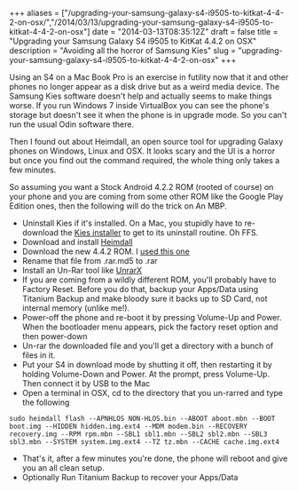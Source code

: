+++
aliases = ["/upgrading-your-samsung-galaxy-s4-i9505-to-kitkat-4-4-2-on-osx/","/2014/03/13/upgrading-your-samsung-galaxy-s4-i9505-to-kitkat-4-4-2-on-osx"]
date = "2014-03-13T08:35:12Z"
draft = false
title = "Upgrading your Samsung Galaxy S4 i9505 to KitKat 4.4.2 on OSX"
description = "Avoiding all the horror of Samsung Kies"
slug = "upgrading-your-samsung-galaxy-s4-i9505-to-kitkat-4-4-2-on-osx"
+++

Using an S4 on a Mac Book Pro is an exercise in futility now that it and other phones no longer appear as a disk drive but as a weird media device. The Samsung Kies software doesn't help and actually seems to make things worse. If you run Windows 7 inside VirtualBox you can see the phone's storage but doesn't see it when the phone is in upgrade mode. So you can't run the usual Odin software there.

Then I found out about Heimdall, an open source tool for upgrading Galaxy phones on Windows, Linux and OSX. It looks scary and the UI is a horror but once you find out the command required, the whole thing only takes a few minutes.

So assuming you want a Stock Android 4.2.2 ROM (rooted of course) on your phone and you are coming from some other ROM like the Google Play Edition ones, then the following will do the trick on An MBP.

* Uninstall Kies if it's installed. On a Mac, you stupidly have to re-download the [Kies installer](http://www.samsung.com/uk/support/usefulsoftware/KIES/JSP) to get to its uninstall routine. Oh FFS.
* Download and install [Heimdall](http://glassechidna.com.au/heimdall/)
* Download the new 4.4.2 ROM. I [used this one](http://forum.xda-developers.com/showthread.php?t=2250824)
* Rename that file from .rar.md5 to .rar
* Install an Un-Rar tool like [UnrarX](http://www.unrarx.com/)
* If you are coming from a wildly different ROM, you'll probably have to Factory Reset. Before you do that, backup your Apps/Data using Titanium Backup and make bloody sure it backs up to SD Card, not internal memory (unlike me!).
* Power-off the phone and re-boot it by pressing Volume-Up and Power. When the bootloader menu appears, pick the factory reset option and then power-down
* Un-rar the downloaded file and you'll get a directory with a bunch of files in it.
* Put your S4 in download mode by shutting it off, then restarting it by holding Volume-Down and Power. At the prompt, press Volume-Up. Then connect it by USB to the Mac
* Open a terminal in OSX, cd to the directory that you un-rarred and type the following

```
sudo heimdall flash --APNHLOS NON-HLOS.bin --ABOOT aboot.mbn --BOOT boot.img --HIDDEN hidden.img.ext4 --MDM modem.bin --RECOVERY recovery.img --RPM rpm.mbn --SBL1 sbl1.mbn --SBL2 sbl2.mbn --SBL3 sbl3.mbn --SYSTEM system.img.ext4 --TZ tz.mbn --CACHE cache.img.ext4
```

* That's it, after a few minutes you're done, the phone will reboot and give you an all clean setup.
* Optionally Run Titanium Backup to recover your Apps/Data
